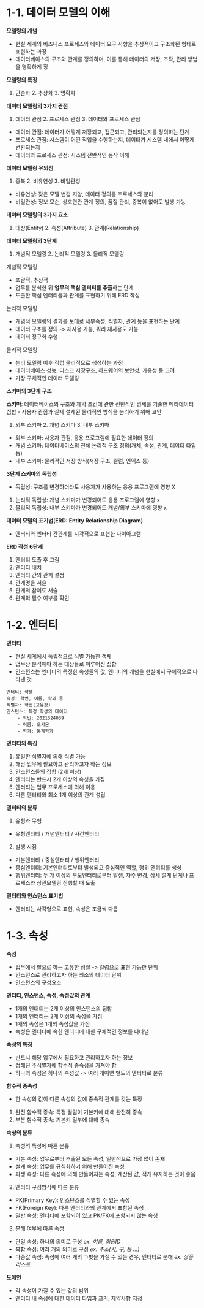 # 1-1. 데이터 모델의 이해

**모델링의 개념**
- 현실 세계의 비즈니스 프로세스와 데이터 요구 사항을 추상적이고 구조화된 형태로 표현하는 과정
- 데이터베이스의 구조와 관계를 정의하며, 이를 통해 데이터의 저장, 조작, 관리 방법을 명확하게 정

**모델링의 특징**
1. 단순화 2. 추상화 3. 명확화

**데이터 모델링의 3가지 관점**
1. 데이터 관점 2. 프로세스 관점 3. 데이터와 프로세스 관점
- 데이터 관점: 데이터가 어떻게 저장되고, 접근되고, 관리되는지를 정의하는 단계
- 프로세스 관점: 시스템이 어떤 작업을 수행하는지, 데이터가 시스템 내에서 어떻게 변환되는지
- 데이터와 프로세스 관점: 시스템 전반적인 동작 이해

**데이터 모델링 유의점**
1. 중복 2. 비유연성 3. 비일관성
- 비유연성: 잦은 모델 변경 지양, 데이터 정의를 프로세스와 분리
- 비일관성: 정보 모순, 상호연관 관계 정의, 품질 관리, 중복이 없어도 발생 가능

**데이터 모델링의 3가지 요소**
1. 대상(Entity) 2. 속성(Attribute) 3. 관계(Relationship)

**데이터 모델링의 3단계**
1. 개념적 모델링 2. 논리적 모델링 3. 물리적 모델링

개념적 모델링 
- 포괄적, 추상적
- 업무를 분석한 뒤 **업무의 핵심 엔터티를 추출**하는 단계
- 도출한 핵심 엔터티들과 관계를 표현하기 위해 ERD 작성

논리적 모델링
- 개념적 모델링의 결과를 토대로 세부속성, 식별자, 관계 등을 표현하는 단계
- 데이터 구조를 정의 -> 재사용 가능, 쿼리 재사용도 가능
- 데이터 정규화 수행

물리적 모델링
- 논리 모델링 이후 직접 물리적으로 생성하는 과정 
- 데이터베이스 성능, 디스크 저장구조, 하드웨어의 보안성, 가용성 등 고려
- 가장 구체적인 데이터 모델링

**스키마의 3단계 구조**

**스키마**: 데이터베이스의 구조와 제약 조건에 관한 전반적인 명세를 기술한 메타데이터 집합
    - 사용자 관점과 실제 설계된 물리적인 방식을 분리하기 위해 고안
1. 외부 스키마 2. 개념 스키마 3. 내부 스키마
- 외부 스키마: 사용자 관점, 응용 프로그램에 필요한 데이터 정의
- 개념 스키마: 데이터베이스의 전체 논리적 구조 정의(개체, 속성, 관계, 데이터 타입 등)
- 내부 스키마: 물리적인 저장 방식(저장 구조, 컬럼, 인덱스 등)

**3단계 스키마의 독립성**
- 독립성: 구조를 변경하더라도 사용자가 사용하는 응용 프로그램에 영향 X
1. 논리적 독립성: 개념 스키마가 변경되어도 응용 프로그램에 영향 x
2. 물리적 독립성: 내부 스키마가 변경되어도 개념/외부 스키마에 영향 x

**데이터 모델의 표기법(ERD: Entity Relationship Diagram)**
- 엔터티와 엔터티 간관계를 시각적으로 표현한 다이아그램

**ERD 작성 6단계**
1. 엔터티 도출 후 그림
2. 엔터티 배치 
3. 엔터티 간의 관계 설정
4. 관계명을 서술
5. 관계의 참여도 서술 
6. 관계의 필수 여부를 확인


# 1-2. 엔터티

**엔터티**
- 현실 세계에서 독립적으로 식별 가능한 객체
- 업무상 분석해야 하는 대상들로 이루어진 집합
- 인스턴스는 엔터티의 특정한 속성들의 값, 엔터티의 개념을 현실에서 구체적으로 나타낸 것

```
엔터티: 학생
속성: 학번, 이름, 학과 등
식별자: 학번(고유값)
인스턴스: 특정 학생의 데이터
    - 학번: 2021324039
    - 이름: 오시온
    - 학과: 통계학과
```

**엔터티의 특징**
1. 유일한 식별자에 의해 식별 가능
2. 해당 업무에 필요하고 관리하고자 하는 정보
3. 인스턴스들의 집합 (2개 이상)
4. 엔터티는 반드시 2개 이상의 속성을 가짐
5. 엔터티는 업무 프로세스에 의해 이용 
6. 다른 엔터티와 최소 1개 이상의 관계 성립


**엔터티의 분류**
1. 유형과 무형
- 유형엔터티 / 개념엔터티 / 사건엔터티 
2. 발생 시점
- 기본엔터티 / 중심엔터티  / 행위엔터티
- 중심엔터티: 기본엔터티로부터 발생되고 중심적인 역할, 행위 엔터티를 생성
- 행위엔터티: 두 개 이상의 부모엔터티로부터 발생, 자주 변경, 상세 설게 단계나 프로세스와 상관모델링 진행할 때 도출

**엔터티와 인스턴스 표기법**
- 엔터티는 사각형으로 표현, 속성은 조금씩 다름

# 1-3. 속성

**속성**
- 업무에서 필요로 하는 고유한 성질 -> 컬럼으로 표현 가능한 단위
- 인스턴스로 관리하고자 하는 최소의 데이터 단위
- 인스턴스의 구성요소 

**엔터티, 인스턴스, 속성, 속성값의 관계**
- 1개의 엔터티는 2개 이상의 인스턴스의 집합
- 1개의 엔터티는 2개 이상의 속성을 가짐
- 1개의 속성은 1개의 속성값을 가짐
- 속성은 엔터티에 속한 엔터티에 대한 구체적인 정보를 나타냄

**속성의 특징**
- 반드시 해당 업무에서 필요하고 관리하고자 하는 정보
- 정해진 주식별자에 함수적 종속성을 가져야 함
- 하나의 속성은 하나의 속성값 -> 여러 개이면 별도의 엔터티로 분류

**함수적 종속성**
- 한 속성의 값이 다른 속성의 값에 종속적 관계를 갖는 특징
1. 완전 함수적 종속: 특정 컬럼이 기본키에 대해 완전히 종속
2. 부분 함수적 종속: 기본키 일부에 대해 종속

**속성의 분류**
1. 속성의 특성에 따른 분류 
- 기본 속성: 업무로부터 추출된 모든 속성, 일반적으로 가장 많이 존재
- 설계 속성: 업무를 규칙화하기 위해 만들어진 속성
- 파생 속성: 다른 속성에 의해 만들어지는 속성, 계산된 값, 적게 유지하는 것이 좋음

2. 엔터티 구성방식에 따른 분류
- PK(Primary Key): 인스턴스를 식별할 수 있는 속성
- FK(Foreign Key): 다른 엔터티와의 관계에서 포함된 속성
- 일반 속성: 엔터티에 포함되어 있고 PK/FK에 포함되지 않는 속성 

3. 분해 여부에 따른 속성
- 단일 속성: 하나의 의미로 구성 *ex. 이름, 회원ID*
- 복합 속성: 여러 개의 의미로 구성 *ex. 주소(시, 구, 동 ...)*
- 다중값 속성: 속성에 여러 개의 ㄱ밧을 가질 수 있는 경우, 엔터티로 분해 *ex. 상품 리스트*

**도메인**
- 각 속성이 가질 수 있는 값의 범위
- 엔터티 내 속성에 대한 데이터 타입과 크기, 제약사항 지정

